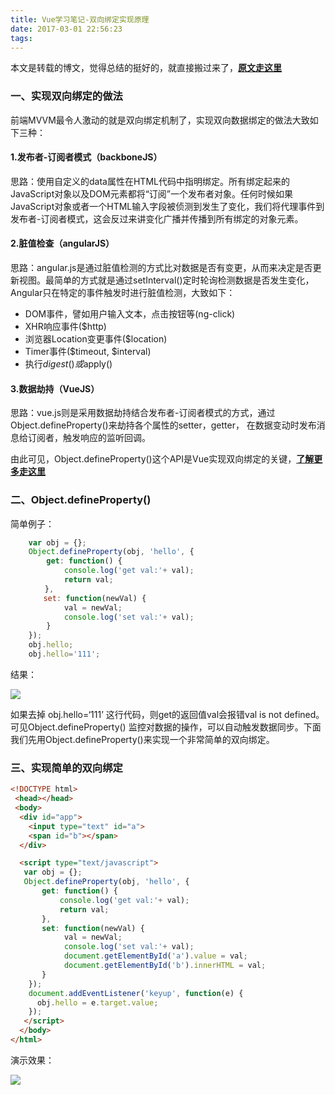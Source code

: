 ```yaml
---
title: Vue学习笔记-双向绑定实现原理
date: 2017-03-01 22:56:23
tags:
---
```


本文是转载的博文，觉得总结的挺好的，就直接搬过来了，[**原文走这里**](http://www.tuicool.com/articles/MZ73i2m)

### 一、实现双向绑定的做法

前端MVVM最令人激动的就是双向绑定机制了，实现双向数据绑定的做法大致如下三种：

#### 1.发布者-订阅者模式（backboneJS）

思路：使用自定义的data属性在HTML代码中指明绑定。所有绑定起来的JavaScript对象以及DOM元素都将“订阅”一个发布者对象。任何时候如果JavaScript对象或者一个HTML输入字段被侦测到发生了变化，我们将代理事件到发布者-订阅者模式，这会反过来讲变化广播并传播到所有绑定的对象元素。

#### 2.脏值检查（angularJS）

思路：angular.js是通过脏值检测的方式比对数据是否有变更，从而来决定是否更新视图。最简单的方式就是通过setInterval()定时轮询检测数据是否发生变化，Angular只在特定的事件触发时进行脏值检测，大致如下：

* DOM事件，譬如用户输入文本，点击按钮等(ng-click)
* XHR响应事件($http)
* 浏览器Location变更事件($location)
* Timer事件($timeout, $interval)
* 执行$digest()或$apply()

#### 3.数据劫持（VueJS）

思路：vue.js则是采用数据劫持结合发布者-订阅者模式的方式，通过Object.defineProperty()来劫持各个属性的setter，getter， 在数据变动时发布消息给订阅者，触发响应的监听回调。

由此可见，Object.defineProperty()这个API是Vue实现双向绑定的关键，[**了解更多走这里**](https://developer.mozilla.org/zh-CN/docs/Web/JavaScript/Reference/Global_Objects/Object/defineProperty)

### 二、Object.defineProperty()

简单例子：

```javascript
    var obj = {};
    Object.defineProperty(obj, 'hello', {
        get: function() {
            console.log('get val:'+ val);
            return val;
     　 },
    　　set: function(newVal) {
            val = newVal;
            console.log('set val:'+ val);
        }
    });
    obj.hello;
    obj.hello='111';

```

结果：

![](http://ww1.sinaimg.cn/large/005QDhBjgy1fd7roq2nzqj30qo04qglq)

如果去掉 obj.hello=‘111’ 这行代码，则get的返回值val会报错val is not 
defined。可见Object.defineProperty() 
监控对数据的操作，可以自动触发数据同步。下面我们先用Object.defineProperty()来实现一个非常简单的双向绑定。

### 三、实现简单的双向绑定

```html
<!DOCTYPE html>
 <head></head>
 <body>
  <div id="app">
    <input type="text" id="a">
    <span id="b"></span>
  </div>

  <script type="text/javascript">
   var obj = {};
   Object.defineProperty(obj, 'hello', {
       get: function() {
           console.log('get val:'+ val);
           return val;
       },
       set: function(newVal) {
            val = newVal;
            console.log('set val:'+ val);
            document.getElementById('a').value = val;
            document.getElementById('b').innerHTML = val;
       }
    });
    document.addEventListener('keyup', function(e) {
      obj.hello = e.target.value;
    });
   </script>
  </body>
</html>
```

演示效果：

![](http://ww1.sinaimg.cn/large/005QDhBjgy1fd7rsh89gig30nm0ajte1)

